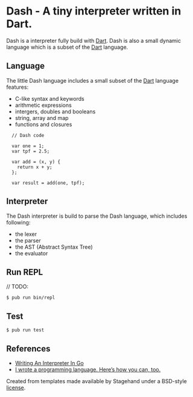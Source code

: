 # Dash - A tiny interpreter written in Dart.

Dash is a interpreter fully build with [Dart](https://dart.dev). Dash is also a small dynamic language which is a subset of the [Dart](https://dart.dev) language.

## Language

The little Dash language includes a small subset of the [Dart](https://dart.dev) language features:

  * C-like syntax and keywords
  * arithmetic expressions
  * intergers, doubles and booleans
  * string, array and map
  * functions and closures

  ```
    // Dash code

    var one = 1;
    var tpf = 2.5;

    var add = (x, y) {
      return x + y;
    };

    var result = add(one, tpf);
  ```

## Interpreter

The Dash interpreter is build to parse the Dash language, which includes following:

  * the lexer
  * the parser
  * the AST (Abstract Syntax Tree)
  * the evaluator

## Run REPL
// TODO:

    $ pub run bin/repl
    

## Test

    $ pub run test

## References

  * [Writing An Interpreter In Go](https://interpreterbook.com/)
  * [I wrote a programming language. Here’s how you can, too.](https://www.freecodecamp.org/news/the-programming-language-pipeline-91d3f449c919/)


Created from templates made available by Stagehand under a BSD-style
[license](https://github.com/dart-lang/stagehand/blob/master/LICENSE).
